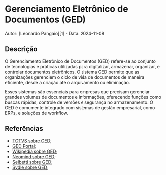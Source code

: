 # Gerenciamento Eletrônico de Documentos (GED)

Autor: [Leonardo Pangaio][1] - Data: 2024-11-08

## Descrição

O Gerenciamento Eletrônico de Documentos (GED) refere-se ao conjunto de tecnologias e práticas utilizadas para digitalizar, armazenar, organizar, e controlar documentos eletrônicos. O sistema GED permite que as organizações gerenciem o ciclo de vida de documentos de maneira eficiente, desde a criação até o arquivamento ou eliminação.

Esses sistemas são essenciais para empresas que precisam gerenciar grandes volumes de documentos e informações, oferecendo funções como buscas rápidas, controle de versões e segurança no armazenamento. O GED é comumente integrado com sistemas de gestão empresarial, como ERPs, e soluções de workflow.

## Referências

- [TOTVS sobre GED](https://www.totvs.com/blog/negocios/ged/);
- [GED Portal](https://ged.net.br/definicoes-ged.html);
- [Wikipedia sobre GED](https://pt.wikipedia.org/wiki/Gerenciamento_eletr%C3%B4nico_de_documentos);
- [Neomind sobre GED](https://www.neomind.com.br/blog/o-que-e-ged/);
- [Selbetti sobre GED](https://selbetti.com.br/blog/ged-o-que-e-como-funciona-e-quando-usar/);
- [Sydle sobre GED](https://www.sydle.com/br/blog/ged-o-que-e-e-como-funciona-5f58df091e43744c69b51502);